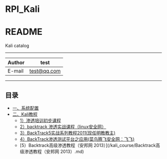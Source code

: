 # RPI_Kali

README
==  
Kali catalog
****
|Author|test
|---|---
|E-mail|test@qq.com
****
## 目录
* [一、系统配置](/SystemConfig.md)  
* [二、Kali教程](/kali_course)  
  * [1）渗透培训初步课程](/kali_course/Other.md)  
  * [2）backtrack 渗透实战课程（linux安全网）](/kali_course/backtrack渗透实战课程（linux安全网）.md)  
  * [3）BackTrack5实战系列教程2011(现任明教教主)](/kali_course/BackTrack5实战系列教程2011(现任明教教主).md)  
  * [4）BackTrack渗透测试平台之应用(菜鸟腾飞安全网：飞飞)](/kali_course/BackTrack渗透测试平台之应用(菜鸟腾飞安全网：飞飞).md)  
  * [5）Backtrack高级渗透教程（安邦网 2013）](/kali_course/Backtrack高级渗透教程（安邦网 2013）.md)  



